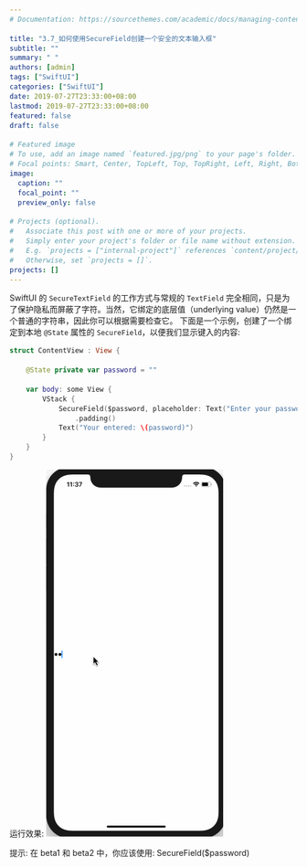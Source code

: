 ```yaml
---
# Documentation: https://sourcethemes.com/academic/docs/managing-content/

title: "3.7_如何使用SecureField创建一个安全的文本输入框"
subtitle: ""
summary: " "
authors: [admin]
tags: ["SwiftUI"]
categories: ["SwiftUI"]
date: 2019-07-27T23:33:00+08:00
lastmod: 2019-07-27T23:33:00+08:00
featured: false
draft: false

# Featured image
# To use, add an image named `featured.jpg/png` to your page's folder.
# Focal points: Smart, Center, TopLeft, Top, TopRight, Left, Right, BottomLeft, Bottom, BottomRight.
image:
  caption: ""
  focal_point: ""
  preview_only: false

# Projects (optional).
#   Associate this post with one or more of your projects.
#   Simply enter your project's folder or file name without extension.
#   E.g. `projects = ["internal-project"]` references `content/project/deep-learning/index.md`.
#   Otherwise, set `projects = []`.
projects: []
---
```

<!-- more -->
SwiftUI 的 `SecureTextField` 的工作方式与常规的 `TextField` 完全相同，只是为了保护隐私而屏蔽了字符。当然，它绑定的底层值（underlying value）仍然是一个普通的字符串，因此你可以根据需要检查它。
下面是一个示例，创建了一个绑定到本地 `@State`  属性的 `SecureField`，以便我们显示键入的内容:
```swift
struct ContentView : View {
    
    @State private var password = ""
    
    var body: some View {
        VStack {
            SecureField($password, placeholder: Text("Enter your password:"))
                .padding()
            Text("Your entered: \(password)")
        }
    }
}
```
运行效果:
![securefield_enter_password](img/securefield_enter_password.gif "enter a password")

提示: 在 beta1 和 beta2 中，你应该使用:
SecureField($password)
